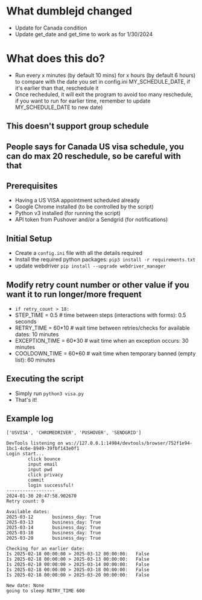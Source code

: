 # What dumblejd changed
- Update for Canada condition
- Update get_date and get_time to work as for 1/30/2024

# What does this do?
- Run every x minutes (by default 10 mins) for x hours (by default 6 hours) to compare with the date you set in config.ini MY_SCHEDULE_DATE, if it's earlier than that, reschedule it
- Once recheduled, it will exit the program to avoid too many reschedule, if you want to run for earlier time, remember to update MY_SCHEDULE_DATE to new date)

## This doesn't support group schedule

## People says for Canada US visa schedule, you can do max 20 reschedule, so be careful with that

## Prerequisites
- Having a US VISA appointment scheduled already
- Google Chrome installed (to be controlled by the script)
- Python v3 installed (for running the script)
- API token from Pushover and/or a Sendgrid (for notifications)



## Initial Setup
- Create a `config.ini` file with all the details required
- Install the required python packages: `pip3 install -r requirements.txt`
- update webdriver `pip install --upgrade webdriver_manager`

## Modify retry count number or other value if you want it to run longer/more frequent
 - `if retry_count > 18:`
 - STEP_TIME = 0.5  # time between steps (interactions with forms): 0.5 seconds
 - RETRY_TIME = 60*10  # wait time between retries/checks for available dates: 10 minutes
 - EXCEPTION_TIME = 60*30  # wait time when an exception occurs: 30 minutes
 - COOLDOWN_TIME = 60*60  # wait time when temporary banned (empty list): 60 minutes

## Executing the script
- Simply run `python3 visa.py`
- That's it!


## Example log
```
['USVISA', 'CHROMEDRIVER', 'PUSHOVER', 'SENDGRID']

DevTools listening on ws://127.0.0.1:14984/devtools/browser/752f1e94-1bc1-4c6e-8949-39fbf143e0f1
Login start...
        click bounce
        input email
        input pwd
        click privacy
        commit
        login successful!
------------------
2024-01-30 20:47:58.902670
Retry count: 0

Available dates:
2025-03-12       business_day: True
2025-03-13       business_day: True
2025-03-14       business_day: True
2025-03-18       business_day: True
2025-03-20       business_day: True

Checking for an earlier date:
Is 2025-02-18 00:00:00 > 2025-03-12 00:00:00:   False
Is 2025-02-18 00:00:00 > 2025-03-13 00:00:00:   False
Is 2025-02-18 00:00:00 > 2025-03-14 00:00:00:   False
Is 2025-02-18 00:00:00 > 2025-03-18 00:00:00:   False
Is 2025-02-18 00:00:00 > 2025-03-20 00:00:00:   False

New date: None
going to sleep RETRY_TIME 600
```
